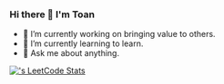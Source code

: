 ### Hi there 👋 I'm Toan

- 🔭 I’m currently working on bringing value to others.
- 🌱 I’m currently learning to learn.
- 💬 Ask me about anything.

[![<briantoanle>'s LeetCode Stats](https://leetcode-stats.vercel.app/api?username=briantoanle&theme=Dark)](https://github.com/JeremyTsaii/leetcode-stats)
<!--
**briantoanle/briantoanle** is a ✨ _special_ ✨ repository because its `README.md` (this file) appears on your GitHub profile.

Here are some ideas to get you started:

- 🔭 I’m currently working on ...
- 🌱 I’m currently learning ...
- 👯 I’m looking to collaborate on ...
- 🤔 I’m looking for help with ...
- 💬 Ask me about ...
- 📫 How to reach me: ...
- 😄 Pronouns: ...
- ⚡ Fun fact: ...
-->
